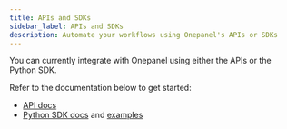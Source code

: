 ```yaml
---
title: APIs and SDKs
sidebar_label: APIs and SDKs
description: Automate your workflows using Onepanel's APIs or SDKs
---
```


You can currently integrate with Onepanel using either the APIs or the Python SDK.

Refer to the documentation below to get started:

- [API docs](https://onepanelio.github.io/core-api-docs)
- [Python SDK docs](https://github.com/onepanelio/python-sdk) and [examples](https://github.com/onepanelio/python-sdk/tree/master/examples)



